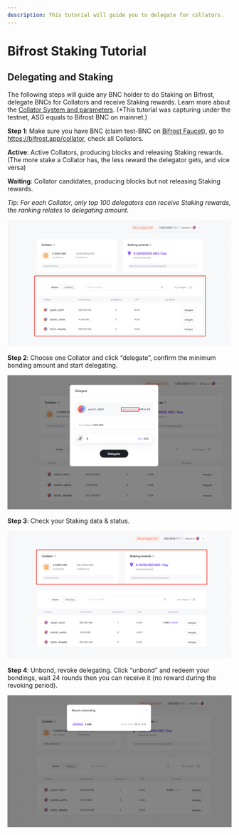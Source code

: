 ```yaml
---
description: This tutorial will guide you to delegate for collators.
---
```


# Bifrost Staking Tutorial

## Delegating and Staking <a href="#bifrost-staking-tutorial-delegate-to-collator" id="bifrost-staking-tutorial-delegate-to-collator"></a>

The following steps will guide any BNC holder to do Staking on Bifrost, delegate BNCs for Collators and receive Staking rewards. Learn more about the [Collator System and parameters](https://wiki.bifrost.finance/node/bifrost-collator-obt). (\*This tutorial was capturing under the testnet, ASG equals to Bifrost BNC on mainnet.)

**Step 1**: Make sure you have BNC (claim test-BNC on [Bifrost Faucet](https://t.me/bifrost\_collator\_faucet\_bot)), go to https://bifrost.app/collator, check all Collators.

**Active**: Active Collators, producing blocks and releasing Staking rewards. (The more stake a Collator has, the less reward the delegator gets, and vice versa)

**Waiting**: Collator candidates, producing blocks but not releasing Staking rewards.&#x20;

_Tip: For each Collator, only top 100 delegators can receive Staking rewards, the ranking relates to delegating amount._

![](<../.gitbook/assets/image (8).png>)

**Step 2**: Choose one Collator and click “delegate”, confirm the minimum bonding amount and start delegating.

![](<../.gitbook/assets/image (6).png>)

**Step 3**: Check your Staking data & status.

![](<../.gitbook/assets/image (5).png>)

**Step 4**: Unbond, revoke delegating. Click “unbond” and redeem your bondings, wait 24 rounds then you can receive it (no reward during the revoking period).

![](<../.gitbook/assets/image (7).png>)

